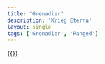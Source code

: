 ```yaml
---
title: "Grenadier"
description: 'Krieg Eterna'
layout: single
tags: ['Grenadier', 'Ranged']
---
```

{{<card-detail-page title="Grenadier2" artwork="A Grenadier of the Guard at Elba by Horace Vernet (1819)" />}}